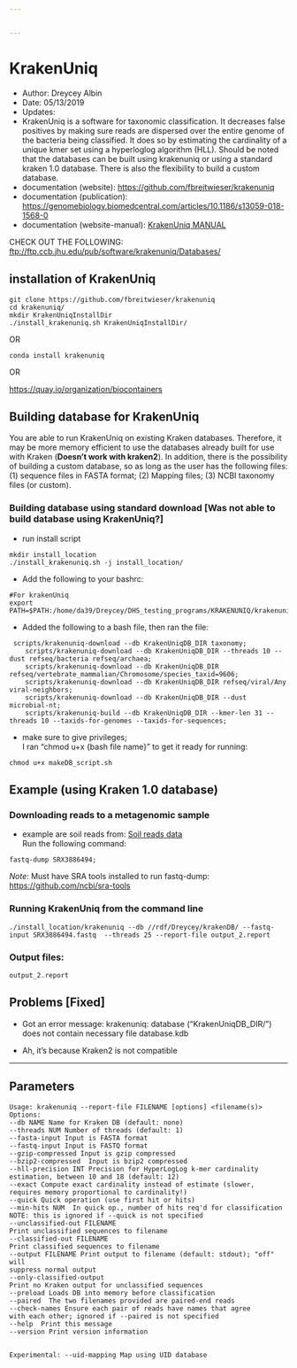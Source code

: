 ```yaml
---


---
```


<h1 id="krakenuniq">KrakenUniq</h1>
<ul>
<li>Author: Dreycey Albin</li>
<li>Date: 05/13/2019</li>
<li>Updates:</li>
<li>KrakenUniq is a software for taxonomic classification. It decreases false positives by making sure reads are dispersed over the entire genome of the bacteria being classified. It does so by estimating the cardinality of a unique kmer set using a hyperloglog algorithm (HLL). Should be noted that the databases can be built using krakenuniq or using a standard kraken 1.0 database. There is also the flexibility to build a custom database.</li>
<li>documentation (website): <a href="https://github.com/fbreitwieser/krakenuniq">https://github.com/fbreitwieser/krakenuniq</a></li>
<li>documentation (publication): <a href="https://genomebiology.biomedcentral.com/articles/10.1186/s13059-018-1568-0">https://genomebiology.biomedcentral.com/articles/10.1186/s13059-018-1568-0</a></li>
<li>documentation (website-manual): <a href="https://github.com/fbreitwieser/krakenuniq/blob/master/MANUAL.md">KrakenUniq MANUAL</a></li>
</ul>
<p>CHECK OUT THE FOLLOWING:<br>
<a href="ftp://ftp.ccb.jhu.edu/pub/software/krakenuniq/Databases/">ftp://ftp.ccb.jhu.edu/pub/software/krakenuniq/Databases/</a></p>
<h2 id="installation-of-krakenuniq">installation of KrakenUniq</h2>
<pre><code>git clone https://github.com/fbreitwieser/krakenuniq
cd krakenuniq/
mkdir KrakenUniqInstallDir
./install_krakenuniq.sh KrakenUniqInstallDir/
</code></pre>
<p>OR</p>
<pre><code>conda install krakenuniq
</code></pre>
<p>OR</p>
<p><a href="https://quay.io/organization/biocontainers">https://quay.io/organization/biocontainers</a></p>
<h2 id="building-database-for-krakenuniq">Building database for KrakenUniq</h2>
<p>You are able to run KrakenUniq on existing Kraken databases. Therefore, it may be more memory efficient to use the databases already built for use with Kraken (<strong>Doesn’t work with kraken2</strong>). In addition, there is the possibility of building a custom database, so as long as the user has the following files: (1) sequence files in FASTA format; (2) Mapping files; (3) NCBI taxonomy files (or custom).</p>
<h3 id="building-database-using-standard-download-was-not-able-to-build-database-using-krakenuniq">Building database using standard download [Was not able to build database using KrakenUniq?]</h3>
<ul>
<li>run install script</li>
</ul>
<pre><code>mkdir install_location
./install_krakenuniq.sh -j install_location/
</code></pre>
<ul>
<li>Add the following to your bashrc:</li>
</ul>
<pre><code>#For krakenUniq
export PATH=$PATH:/home/da39/Dreycey/DHS_testing_programs/KRAKENUNIQ/krakenuniq/install_location
</code></pre>
<ul>
<li>Added the following to a bash file, then ran the file:</li>
</ul>
<pre><code>	scripts/krakenuniq-download --db KrakenUniqDB_DIR taxonomy;
	scripts/krakenuniq-download --db KrakenUniqDB_DIR --threads 10 --dust refseq/bacteria refseq/archaea;
	scripts/krakenuniq-download --db KrakenUniqDB_DIR refseq/vertebrate_mammalian/Chromosome/species_taxid=9606;
	scripts/krakenuniq-download --db KrakenUniqDB_DIR refseq/viral/Any viral-neighbors;
	scripts/krakenuniq-download --db KrakenUniqDB_DIR --dust microbial-nt;
	scripts/krakenuniq-build --db KrakenUniqDB_DIR --kmer-len 31 --threads 10 --taxids-for-genomes --taxids-for-sequences;
</code></pre>
<ul>
<li>make sure to give privileges;<br>
I ran “chmod u+x {bash file name}” to get it ready for running:</li>
</ul>
<pre><code>chmod u+x makeDB_script.sh
</code></pre>
<h2 id="example-using-kraken-1.0-database">Example (using Kraken 1.0 database)</h2>
<h3 id="downloading-reads-to-a-metagenomic-sample">Downloading reads to a metagenomic sample</h3>
<ul>
<li>example are soil reads from: <a href="https://www.ncbi.nlm.nih.gov/sra?linkname=bioproject_sra_all&amp;from_uid=444435">Soil reads data</a><br>
Run the following command:</li>
</ul>
<pre><code>fastq-dump SRX3886494;
</code></pre>
<p><em>Note</em>: Must have SRA tools installed to run fastq-dump:<br>
<a href="https://github.com/ncbi/sra-tools">https://github.com/ncbi/sra-tools</a></p>
<h3 id="running-krakenuniq-from-the-command-line">Running KrakenUniq from the command line</h3>
<pre><code>./install_location/krakenuniq --db //rdf/Dreycey/krakenDB/ --fastq-input SRX3886494.fastq  --threads 25 --report-file output_2.report
</code></pre>
<h3 id="output-files">Output files:</h3>
<pre><code>output_2.report
</code></pre>
<h2 id="problems-fixed">Problems [Fixed]</h2>
<ul>
<li>
<p>Got an error message: krakenuniq: database (“KrakenUniqDB_DIR/”) does not contain necessary file database.kdb</p>
</li>
<li>
<p>Ah, it’s because Kraken2 is not compatible</p>
</li>
</ul>
<hr>
<h2 id="parameters">Parameters</h2>
<pre><code>Usage: krakenuniq --report-file FILENAME [options] &lt;filename(s)&gt;
Options:
--db NAME Name for Kraken DB (default: none)
--threads NUM Number of threads (default: 1)
--fasta-input Input is FASTA format
--fastq-input Input is FASTQ format
--gzip-compressed Input is gzip compressed
--bzip2-compressed  Input is bzip2 compressed
--hll-precision INT Precision for HyperLogLog k-mer cardinality estimation, between 10 and 18 (default: 12)
--exact Compute exact cardinality instead of estimate (slower, requires memory proportional to cardinality!)
--quick Quick operation (use first hit or hits)
--min-hits NUM  In quick op., number of hits req'd for classification
NOTE: this is ignored if --quick is not specified
--unclassified-out FILENAME
Print unclassified sequences to filename
--classified-out FILENAME
Print classified sequences to filename
--output FILENAME Print output to filename (default: stdout); "off" will
suppress normal output
--only-classified-output
Print no Kraken output for unclassified sequences
--preload Loads DB into memory before classification
--paired  The two filenames provided are paired-end reads
--check-names Ensure each pair of reads have names that agree
with each other; ignored if --paired is not specified
--help  Print this message
--version Print version information

Experimental:
--uid-mapping Map using UID database
</code></pre>

